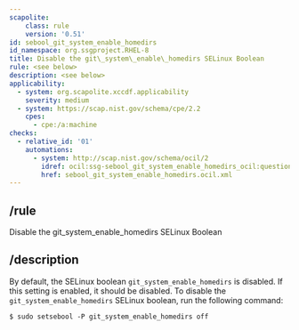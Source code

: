 ```yaml
---
scapolite:
    class: rule
    version: '0.51'
id: sebool_git_system_enable_homedirs
id_namespace: org.ssgproject.RHEL-8
title: Disable the git\_system\_enable\_homedirs SELinux Boolean
rule: <see below>
description: <see below>
applicability:
  - system: org.scapolite.xccdf.applicability
    severity: medium
  - system: https://scap.nist.gov/schema/cpe/2.2
    cpes:
      - cpe:/a:machine
checks:
  - relative_id: '01'
    automations:
      - system: http://scap.nist.gov/schema/ocil/2
        idref: ocil:ssg-sebool_git_system_enable_homedirs_ocil:questionnaire:1
        href: sebool_git_system_enable_homedirs.ocil.xml
---
```



## /rule

Disable the git\_system\_enable\_homedirs SELinux Boolean

## /description

By
default, the SELinux boolean `git_system_enable_homedirs` is disabled.
If this setting is enabled, it should be disabled. To disable the
`git_system_enable_homedirs` SELinux boolean, run the following command:

``` 
$ sudo setsebool -P git_system_enable_homedirs off
```
